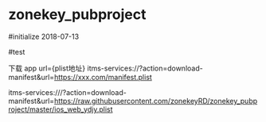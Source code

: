 # zonekey_pubproject

#initialize 2018-07-13

#test

下载 app  url={plist地址}
itms-services://?action=download-manifest&url=https://xxx.com/manifest.plist

itms-services:///?action=download-manifest&url=https://raw.githubusercontent.com/zonekeyRD/zonekey_pubproject/master/ios_web_ydjy.plist
